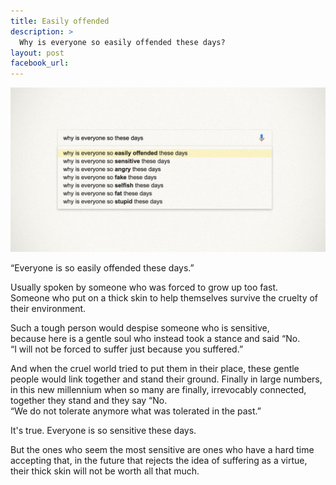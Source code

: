 ```yaml
---
title: Easily offended
description: >
  Why is everyone so easily offended these days?
layout: post
facebook_url: 
---
```


![](/images/easily-offended.jpg)

“Everyone is so easily offended these days.”

Usually spoken by someone who was forced to grow up too fast.  
Someone who put on a thick skin to help themselves survive the cruelty of their environment.

Such a tough person would despise someone who is sensitive,  
because here is a gentle soul who instead took a stance and said “No.  
“I will not be forced to suffer just because you suffered.”

And when the cruel world tried to put them in their place, these gentle people would link together and stand their ground. Finally in large numbers, in this new millennium when so many are finally, irrevocably connected, together they stand and they say “No.  
“We do not tolerate anymore what was tolerated in the past.”

It's true. Everyone is so sensitive these days.

But the ones who seem the most sensitive are ones who have a hard time accepting that, in the future that rejects the idea of suffering as a virtue,  
their thick skin will not be worth all that much.
